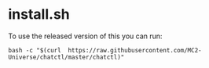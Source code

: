 # install.sh

To use the released version of this you can run:

```
bash -c "$(curl  https://raw.githubusercontent.com/MC2-Universe/chatctl/master/chatctl)"
```